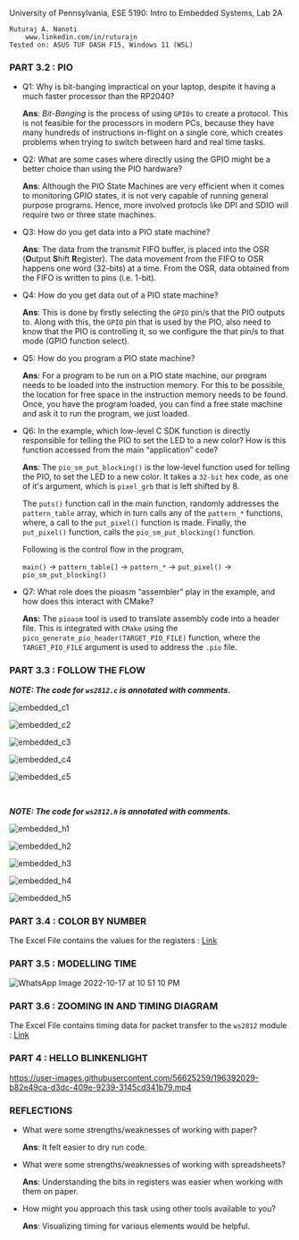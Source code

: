 University of Pennsylvania, ESE 5190: Intro to Embedded Systems, Lab 2A

    Ruturaj A. Nanoti
        www.linkedin.com/in/ruturajn
    Tested on: ASUS TUF DASH F15, Windows 11 (WSL)

### PART 3.2 : PIO

- Q1: Why is bit-banging impractical on your laptop, despite it having a much faster processor than the RP2040?
    
    **Ans**: *Bit-Banging* is the process of using `GPIOs` to create a protocol. This is not feasible for the processors in modern PCs, because they have many hundreds
    of instructions in-flight on a single core, which creates problems when trying to switch between hard and real time tasks.
    
- Q2: What are some cases where directly using the GPIO might be a better choice than using the PIO hardware?
    
    **Ans**: Although the PIO State Machines are very efficient when it comes to monitoring GPIO states, it is not very capable of running general purpose programs. 
    Hence, more involved protocls like DPI and SDIO will require two or three state machines.
 
- Q3: How do you get data into a PIO state machine?
   
    **Ans**: The data from the transmit FIFO buffer, is placed into the OSR (**O**utput **S**hift **R**egister). The data movement from the FIFO to OSR happens one
    word (32-bits) at a time. From the OSR, data obtained from the FIFO is written to pins (i.e. 1-bit).

- Q4: How do you get data out of a PIO state machine?

    **Ans**: This is done by firstly selecting the `GPIO` pin/s that the PIO outputs to. Along with this, the `GPIO` pin that is used by the PIO, also need to know
    that the PIO is controlling it, so we configure the that pin/s to that mode (GPIO function select).

- Q5: How do you program a PIO state machine?
    
    **Ans**: For a program to be run on a PIO state machine, our program needs to be loaded into the instruction memory. For this to be possible, the location for
    free space in the instruction memory needs to be found. Once, you have the program loaded, you can find a free state machine and ask it to run the program, we
    just loaded.

- Q6: In the example, which low-level C SDK function is directly responsible for telling the PIO to set the LED to a new color? How is this function accessed from the 
    main “application” code?
    
    **Ans**: The `pio_sm_put_blocking()` is the low-level function used for telling the PIO, to set the LED to a new color. It takes a `32-bit` hex code, as one of 
    it's argument, which is `pixel_grb` that is left shifted by 8.
    
    The `puts()` function call in the main function, randomly addresses the `pattern_table` array, which in turn calls any of the `pattern_*` functions, where,
    a call to the `put_pixel()` function is made. Finally, the `put_pixel()` function, calls the `pio_sm_put_blocking()` function.
    
    Following is the control flow in the program,
    
    `main()` &#8594; `pattern_table[]` &#8594; `pattern_*` &#8594; `put_pixel()` &#8594; `pio_sm_put_blocking()`
    
- Q7: What role does the pioasm “assembler” play in the example, and how does this interact with CMake?

    **Ans:** The `pioasm` tool is used to translate assembly code into a header file. This is integrated with `CMake` using the 
    `pico_generate_pio_header(TARGET_PIO_FILE)` function, where the `TARGET_PIO_FILE` argument is used to address the `.pio` file.

### PART 3.3 : FOLLOW THE FLOW

***NOTE: The code for `ws2812.c` is annotated with comments.***

![embedded_c1](https://user-images.githubusercontent.com/56625259/196353886-8ab1ac11-11b7-4d9c-852f-69fb200b6f1b.JPG)

![embedded_c2](https://user-images.githubusercontent.com/56625259/196353911-2a3abf8a-5ed9-48fa-89c1-5f8cd3131e9d.JPG)

![embedded_c3](https://user-images.githubusercontent.com/56625259/196353943-ad4bbcfd-495c-4125-a17c-1e547465ae18.JPG)

![embedded_c4](https://user-images.githubusercontent.com/56625259/196353958-42bd1563-5d20-4ed8-b79c-6ea496691426.JPG)

![embedded_c5](https://user-images.githubusercontent.com/56625259/196353978-9eb261a6-7358-4a24-88a8-d79003e29a7c.JPG)

<br>

***NOTE: The code for `ws2812.h` is annotated with comments.***

![embedded_h1](https://user-images.githubusercontent.com/56625259/196355871-9ff69497-3e40-469b-92b2-4a0b8e8e0638.JPG)

![embedded_h2](https://user-images.githubusercontent.com/56625259/196355880-7f4df490-734d-45ab-ba91-926047ed2df4.JPG)

![embedded_h3](https://user-images.githubusercontent.com/56625259/196355896-12d7cc68-e9f5-413c-bbe3-e0a19c59e79d.JPG)

![embedded_h4](https://user-images.githubusercontent.com/56625259/196355915-23a340a0-abc5-4cc2-b672-159dce777a25.JPG)

![embedded_h5](https://user-images.githubusercontent.com/56625259/196355941-5b8ec697-9194-4602-a597-06b6c0eafdc5.JPG)


### PART 3.4 : COLOR BY NUMBER

The Excel File contains the values for the registers : [Link](https://github.com/Ruturajn/ese5190-2022-lab2-into-the-void-star/blob/main/ESE519-Spreadsheet.xlsx)

### PART 3.5 : MODELLING TIME

![WhatsApp Image 2022-10-17 at 10 51 10 PM](https://user-images.githubusercontent.com/56625259/196359264-f81e6bf6-640e-41be-947f-67f4f2a0a58d.jpeg)

### PART 3.6 : ZOOMING IN AND TIMING DIAGRAM

The Excel File contains timing data for packet transfer to the `ws2812` module : [Link](https://github.com/Ruturajn/ese5190-2022-lab2-into-the-void-star/blob/main/ESE5190-3.7.xlsx)

### PART 4 : HELLO BLINKENLIGHT


https://user-images.githubusercontent.com/56625259/196392029-b82e49ca-d3dc-409e-9239-3145cd341b79.mp4

### REFLECTIONS

- What were some strengths/weaknesses of working with paper?
    
    **Ans**: It felt easier to dry run code.

- What were some strengths/weaknesses of working with spreadsheets?
    
    **Ans**: Understanding the bits in registers was easier when working with them on paper.

-  How might you approach this task using other tools available to you?
    
    **Ans**: Visualizing timing for various elements would be helpful.
